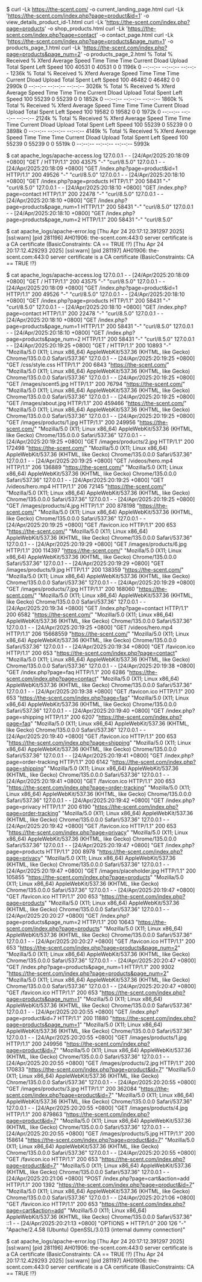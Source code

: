 $ curl -Lk https://the-scent.com/ -o current_landing_page.html
curl -Lk 'https://the-scent.com/index.php?page=product&id=1' -o view_details_product_id-1.html
curl -Lk 'https://the-scent.com/index.php?page=products' -o shop_products.html
curl -Lk 'https://the-scent.com/index.php?page=contact' -o contact_page.html
curl -Lk 'https://the-scent.com/index.php?page=products&page_num=1' -o products_page_1.html
curl -Lk 'https://the-scent.com/index.php?page=products&page_num=2' -o products_page_2.html
  % Total    % Received % Xferd  Average Speed   Time    Time     Time  Current
                                 Dload  Upload   Total   Spent    Left  Speed
100 40531    0 40531    0     0  1196k      0 --:--:-- --:--:-- --:--:-- 1236k
  % Total    % Received % Xferd  Average Speed   Time    Time     Time  Current
                                 Dload  Upload   Total   Spent    Left  Speed
100 46482    0 46482    0     0  2990k      0 --:--:-- --:--:-- --:--:-- 3026k
  % Total    % Received % Xferd  Average Speed   Time    Time     Time  Current
                                 Dload  Upload   Total   Spent    Left  Speed
100 55239    0 55239    0     0  1852k      0 --:--:-- --:--:-- --:--:-- 1860k
  % Total    % Received % Xferd  Average Speed   Time    Time     Time  Current
                                 Dload  Upload   Total   Spent    Left  Speed
100 19582    0 19582    0     0  1972k      0 --:--:-- --:--:-- --:--:-- 2124k
  % Total    % Received % Xferd  Average Speed   Time    Time     Time  Current
                                 Dload  Upload   Total   Spent    Left  Speed
100 55239    0 55239    0     0  3898k      0 --:--:-- --:--:-- --:--:-- 4149k
  % Total    % Received % Xferd  Average Speed   Time    Time     Time  Current
                                 Dload  Upload   Total   Spent    Left  Speed
100 55239    0 55239    0     0  5519k      0 --:--:-- --:--:-- --:--:-- 5993k

$ cat apache_logs/apache-access.log 
127.0.0.1 - - [24/Apr/2025:20:18:09 +0800] "GET / HTTP/1.1" 200 43575 "-" "curl/8.5.0"
127.0.0.1 - - [24/Apr/2025:20:18:09 +0800] "GET /index.php?page=product&id=1 HTTP/1.1" 200 49526 "-" "curl/8.5.0"
127.0.0.1 - - [24/Apr/2025:20:18:10 +0800] "GET /index.php?page=products HTTP/1.1" 200 58431 "-" "curl/8.5.0"
127.0.0.1 - - [24/Apr/2025:20:18:10 +0800] "GET /index.php?page=contact HTTP/1.1" 200 22478 "-" "curl/8.5.0"
127.0.0.1 - - [24/Apr/2025:20:18:10 +0800] "GET /index.php?page=products&page_num=1 HTTP/1.1" 200 58431 "-" "curl/8.5.0"
127.0.0.1 - - [24/Apr/2025:20:18:10 +0800] "GET /index.php?page=products&page_num=2 HTTP/1.1" 200 58431 "-" "curl/8.5.0"

$ cat apache_logs/apache-error.log
[Thu Apr 24 20:17:12.391297 2025] [ssl:warn] [pid 281196] AH01906: the-scent.com:443:0 server certificate is a CA certificate (BasicConstraints: CA == TRUE !?)
[Thu Apr 24 20:17:12.429293 2025] [ssl:warn] [pid 281197] AH01906: the-scent.com:443:0 server certificate is a CA certificate (BasicConstraints: CA == TRUE !?)

$ cat apache_logs/apache-access.log 
127.0.0.1 - - [24/Apr/2025:20:18:09 +0800] "GET / HTTP/1.1" 200 43575 "-" "curl/8.5.0"
127.0.0.1 - - [24/Apr/2025:20:18:09 +0800] "GET /index.php?page=product&id=1 HTTP/1.1" 200 49526 "-" "curl/8.5.0"
127.0.0.1 - - [24/Apr/2025:20:18:10 +0800] "GET /index.php?page=products HTTP/1.1" 200 58431 "-" "curl/8.5.0"
127.0.0.1 - - [24/Apr/2025:20:18:10 +0800] "GET /index.php?page=contact HTTP/1.1" 200 22478 "-" "curl/8.5.0"
127.0.0.1 - - [24/Apr/2025:20:18:10 +0800] "GET /index.php?page=products&page_num=1 HTTP/1.1" 200 58431 "-" "curl/8.5.0"
127.0.0.1 - - [24/Apr/2025:20:18:10 +0800] "GET /index.php?page=products&page_num=2 HTTP/1.1" 200 58431 "-" "curl/8.5.0"
127.0.0.1 - - [24/Apr/2025:20:19:25 +0800] "GET / HTTP/1.1" 200 10893 "-" "Mozilla/5.0 (X11; Linux x86_64) AppleWebKit/537.36 (KHTML, like Gecko) Chrome/135.0.0.0 Safari/537.36"
127.0.0.1 - - [24/Apr/2025:20:19:25 +0800] "GET /css/style.css HTTP/1.1" 200 6843 "https://the-scent.com/" "Mozilla/5.0 (X11; Linux x86_64) AppleWebKit/537.36 (KHTML, like Gecko) Chrome/135.0.0.0 Safari/537.36"
127.0.0.1 - - [24/Apr/2025:20:19:25 +0800] "GET /images/scent5.jpg HTTP/1.1" 200 76794 "https://the-scent.com/" "Mozilla/5.0 (X11; Linux x86_64) AppleWebKit/537.36 (KHTML, like Gecko) Chrome/135.0.0.0 Safari/537.36"
127.0.0.1 - - [24/Apr/2025:20:19:25 +0800] "GET /images/about.jpg HTTP/1.1" 200 459466 "https://the-scent.com/" "Mozilla/5.0 (X11; Linux x86_64) AppleWebKit/537.36 (KHTML, like Gecko) Chrome/135.0.0.0 Safari/537.36"
127.0.0.1 - - [24/Apr/2025:20:19:25 +0800] "GET /images/products/1.jpg HTTP/1.1" 200 249956 "https://the-scent.com/" "Mozilla/5.0 (X11; Linux x86_64) AppleWebKit/537.36 (KHTML, like Gecko) Chrome/135.0.0.0 Safari/537.36"
127.0.0.1 - - [24/Apr/2025:20:19:25 +0800] "GET /images/products/2.jpg HTTP/1.1" 200 172498 "https://the-scent.com/" "Mozilla/5.0 (X11; Linux x86_64) AppleWebKit/537.36 (KHTML, like Gecko) Chrome/135.0.0.0 Safari/537.36"
127.0.0.1 - - [24/Apr/2025:20:19:25 +0800] "GET /videos/hero.mp4 HTTP/1.1" 206 136889 "https://the-scent.com/" "Mozilla/5.0 (X11; Linux x86_64) AppleWebKit/537.36 (KHTML, like Gecko) Chrome/135.0.0.0 Safari/537.36"
127.0.0.1 - - [24/Apr/2025:20:19:25 +0800] "GET /videos/hero.mp4 HTTP/1.1" 206 72145 "https://the-scent.com/" "Mozilla/5.0 (X11; Linux x86_64) AppleWebKit/537.36 (KHTML, like Gecko) Chrome/135.0.0.0 Safari/537.36"
127.0.0.1 - - [24/Apr/2025:20:19:25 +0800] "GET /images/products/4.jpg HTTP/1.1" 200 878198 "https://the-scent.com/" "Mozilla/5.0 (X11; Linux x86_64) AppleWebKit/537.36 (KHTML, like Gecko) Chrome/135.0.0.0 Safari/537.36"
127.0.0.1 - - [24/Apr/2025:20:19:25 +0800] "GET /favicon.ico HTTP/1.1" 200 653 "https://the-scent.com/" "Mozilla/5.0 (X11; Linux x86_64) AppleWebKit/537.36 (KHTML, like Gecko) Chrome/135.0.0.0 Safari/537.36"
127.0.0.1 - - [24/Apr/2025:20:19:29 +0800] "GET /images/products/6.jpg HTTP/1.1" 200 114397 "https://the-scent.com/" "Mozilla/5.0 (X11; Linux x86_64) AppleWebKit/537.36 (KHTML, like Gecko) Chrome/135.0.0.0 Safari/537.36"
127.0.0.1 - - [24/Apr/2025:20:19:29 +0800] "GET /images/products/9.jpg HTTP/1.1" 200 138359 "https://the-scent.com/" "Mozilla/5.0 (X11; Linux x86_64) AppleWebKit/537.36 (KHTML, like Gecko) Chrome/135.0.0.0 Safari/537.36"
127.0.0.1 - - [24/Apr/2025:20:19:29 +0800] "GET /images/products/7.jpg HTTP/1.1" 200 168060 "https://the-scent.com/" "Mozilla/5.0 (X11; Linux x86_64) AppleWebKit/537.36 (KHTML, like Gecko) Chrome/135.0.0.0 Safari/537.36"
127.0.0.1 - - [24/Apr/2025:20:19:34 +0800] "GET /index.php?page=contact HTTP/1.1" 200 6582 "https://the-scent.com/" "Mozilla/5.0 (X11; Linux x86_64) AppleWebKit/537.36 (KHTML, like Gecko) Chrome/135.0.0.0 Safari/537.36"
127.0.0.1 - - [24/Apr/2025:20:19:25 +0800] "GET /videos/hero.mp4 HTTP/1.1" 206 15668559 "https://the-scent.com/" "Mozilla/5.0 (X11; Linux x86_64) AppleWebKit/537.36 (KHTML, like Gecko) Chrome/135.0.0.0 Safari/537.36"
127.0.0.1 - - [24/Apr/2025:20:19:34 +0800] "GET /favicon.ico HTTP/1.1" 200 653 "https://the-scent.com/index.php?page=contact" "Mozilla/5.0 (X11; Linux x86_64) AppleWebKit/537.36 (KHTML, like Gecko) Chrome/135.0.0.0 Safari/537.36"
127.0.0.1 - - [24/Apr/2025:20:19:38 +0800] "GET /index.php?page=faq HTTP/1.1" 200 6286 "https://the-scent.com/index.php?page=contact" "Mozilla/5.0 (X11; Linux x86_64) AppleWebKit/537.36 (KHTML, like Gecko) Chrome/135.0.0.0 Safari/537.36"
127.0.0.1 - - [24/Apr/2025:20:19:38 +0800] "GET /favicon.ico HTTP/1.1" 200 653 "https://the-scent.com/index.php?page=faq" "Mozilla/5.0 (X11; Linux x86_64) AppleWebKit/537.36 (KHTML, like Gecko) Chrome/135.0.0.0 Safari/537.36"
127.0.0.1 - - [24/Apr/2025:20:19:40 +0800] "GET /index.php?page=shipping HTTP/1.1" 200 6207 "https://the-scent.com/index.php?page=faq" "Mozilla/5.0 (X11; Linux x86_64) AppleWebKit/537.36 (KHTML, like Gecko) Chrome/135.0.0.0 Safari/537.36"
127.0.0.1 - - [24/Apr/2025:20:19:40 +0800] "GET /favicon.ico HTTP/1.1" 200 653 "https://the-scent.com/index.php?page=shipping" "Mozilla/5.0 (X11; Linux x86_64) AppleWebKit/537.36 (KHTML, like Gecko) Chrome/135.0.0.0 Safari/537.36"
127.0.0.1 - - [24/Apr/2025:20:19:41 +0800] "GET /index.php?page=order-tracking HTTP/1.1" 200 6142 "https://the-scent.com/index.php?page=shipping" "Mozilla/5.0 (X11; Linux x86_64) AppleWebKit/537.36 (KHTML, like Gecko) Chrome/135.0.0.0 Safari/537.36"
127.0.0.1 - - [24/Apr/2025:20:19:41 +0800] "GET /favicon.ico HTTP/1.1" 200 653 "https://the-scent.com/index.php?page=order-tracking" "Mozilla/5.0 (X11; Linux x86_64) AppleWebKit/537.36 (KHTML, like Gecko) Chrome/135.0.0.0 Safari/537.36"
127.0.0.1 - - [24/Apr/2025:20:19:42 +0800] "GET /index.php?page=privacy HTTP/1.1" 200 6190 "https://the-scent.com/index.php?page=order-tracking" "Mozilla/5.0 (X11; Linux x86_64) AppleWebKit/537.36 (KHTML, like Gecko) Chrome/135.0.0.0 Safari/537.36"
127.0.0.1 - - [24/Apr/2025:20:19:42 +0800] "GET /favicon.ico HTTP/1.1" 200 653 "https://the-scent.com/index.php?page=privacy" "Mozilla/5.0 (X11; Linux x86_64) AppleWebKit/537.36 (KHTML, like Gecko) Chrome/135.0.0.0 Safari/537.36"
127.0.0.1 - - [24/Apr/2025:20:19:47 +0800] "GET /index.php?page=products HTTP/1.1" 200 8978 "https://the-scent.com/index.php?page=privacy" "Mozilla/5.0 (X11; Linux x86_64) AppleWebKit/537.36 (KHTML, like Gecko) Chrome/135.0.0.0 Safari/537.36"
127.0.0.1 - - [24/Apr/2025:20:19:47 +0800] "GET /images/placeholder.jpg HTTP/1.1" 200 105855 "https://the-scent.com/index.php?page=products" "Mozilla/5.0 (X11; Linux x86_64) AppleWebKit/537.36 (KHTML, like Gecko) Chrome/135.0.0.0 Safari/537.36"
127.0.0.1 - - [24/Apr/2025:20:19:47 +0800] "GET /favicon.ico HTTP/1.1" 200 653 "https://the-scent.com/index.php?page=products" "Mozilla/5.0 (X11; Linux x86_64) AppleWebKit/537.36 (KHTML, like Gecko) Chrome/135.0.0.0 Safari/537.36"
127.0.0.1 - - [24/Apr/2025:20:20:27 +0800] "GET /index.php?page=products&page_num=2 HTTP/1.1" 200 10643 "https://the-scent.com/index.php?page=products" "Mozilla/5.0 (X11; Linux x86_64) AppleWebKit/537.36 (KHTML, like Gecko) Chrome/135.0.0.0 Safari/537.36"
127.0.0.1 - - [24/Apr/2025:20:20:27 +0800] "GET /favicon.ico HTTP/1.1" 200 653 "https://the-scent.com/index.php?page=products&page_num=2" "Mozilla/5.0 (X11; Linux x86_64) AppleWebKit/537.36 (KHTML, like Gecko) Chrome/135.0.0.0 Safari/537.36"
127.0.0.1 - - [24/Apr/2025:20:20:47 +0800] "GET /index.php?page=products&page_num=1 HTTP/1.1" 200 9302 "https://the-scent.com/index.php?page=products&page_num=2" "Mozilla/5.0 (X11; Linux x86_64) AppleWebKit/537.36 (KHTML, like Gecko) Chrome/135.0.0.0 Safari/537.36"
127.0.0.1 - - [24/Apr/2025:20:20:47 +0800] "GET /favicon.ico HTTP/1.1" 200 653 "https://the-scent.com/index.php?page=products&page_num=1" "Mozilla/5.0 (X11; Linux x86_64) AppleWebKit/537.36 (KHTML, like Gecko) Chrome/135.0.0.0 Safari/537.36"
127.0.0.1 - - [24/Apr/2025:20:20:55 +0800] "GET /index.php?page=product&id=7 HTTP/1.1" 200 11880 "https://the-scent.com/index.php?page=products&page_num=1" "Mozilla/5.0 (X11; Linux x86_64) AppleWebKit/537.36 (KHTML, like Gecko) Chrome/135.0.0.0 Safari/537.36"
127.0.0.1 - - [24/Apr/2025:20:20:55 +0800] "GET /images/products/1.jpg HTTP/1.1" 200 249956 "https://the-scent.com/index.php?page=product&id=7" "Mozilla/5.0 (X11; Linux x86_64) AppleWebKit/537.36 (KHTML, like Gecko) Chrome/135.0.0.0 Safari/537.36"
127.0.0.1 - - [24/Apr/2025:20:20:55 +0800] "GET /images/products/2.jpg HTTP/1.1" 200 170833 "https://the-scent.com/index.php?page=product&id=7" "Mozilla/5.0 (X11; Linux x86_64) AppleWebKit/537.36 (KHTML, like Gecko) Chrome/135.0.0.0 Safari/537.36"
127.0.0.1 - - [24/Apr/2025:20:20:55 +0800] "GET /images/products/3.jpg HTTP/1.1" 200 362084 "https://the-scent.com/index.php?page=product&id=7" "Mozilla/5.0 (X11; Linux x86_64) AppleWebKit/537.36 (KHTML, like Gecko) Chrome/135.0.0.0 Safari/537.36"
127.0.0.1 - - [24/Apr/2025:20:20:55 +0800] "GET /images/products/4.jpg HTTP/1.1" 200 879863 "https://the-scent.com/index.php?page=product&id=7" "Mozilla/5.0 (X11; Linux x86_64) AppleWebKit/537.36 (KHTML, like Gecko) Chrome/135.0.0.0 Safari/537.36"
127.0.0.1 - - [24/Apr/2025:20:20:55 +0800] "GET /images/products/5.jpg HTTP/1.1" 200 158614 "https://the-scent.com/index.php?page=product&id=7" "Mozilla/5.0 (X11; Linux x86_64) AppleWebKit/537.36 (KHTML, like Gecko) Chrome/135.0.0.0 Safari/537.36"
127.0.0.1 - - [24/Apr/2025:20:20:55 +0800] "GET /favicon.ico HTTP/1.1" 200 653 "https://the-scent.com/index.php?page=product&id=7" "Mozilla/5.0 (X11; Linux x86_64) AppleWebKit/537.36 (KHTML, like Gecko) Chrome/135.0.0.0 Safari/537.36"
127.0.0.1 - - [24/Apr/2025:20:21:06 +0800] "POST /index.php?page=cart&action=add HTTP/1.1" 200 1392 "https://the-scent.com/index.php?page=product&id=7" "Mozilla/5.0 (X11; Linux x86_64) AppleWebKit/537.36 (KHTML, like Gecko) Chrome/135.0.0.0 Safari/537.36"
127.0.0.1 - - [24/Apr/2025:20:21:06 +0800] "GET /favicon.ico HTTP/1.1" 200 653 "https://the-scent.com/index.php?page=cart&action=add" "Mozilla/5.0 (X11; Linux x86_64) AppleWebKit/537.36 (KHTML, like Gecko) Chrome/135.0.0.0 Safari/537.36"
::1 - - [24/Apr/2025:20:21:13 +0800] "OPTIONS * HTTP/1.0" 200 126 "-" "Apache/2.4.58 (Ubuntu) OpenSSL/3.0.13 (internal dummy connection)"

$ cat apache_logs/apache-error.log
[Thu Apr 24 20:17:12.391297 2025] [ssl:warn] [pid 281196] AH01906: the-scent.com:443:0 server certificate is a CA certificate (BasicConstraints: CA == TRUE !?)
[Thu Apr 24 20:17:12.429293 2025] [ssl:warn] [pid 281197] AH01906: the-scent.com:443:0 server certificate is a CA certificate (BasicConstraints: CA == TRUE !?)

